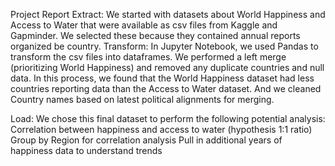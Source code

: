 Project Report
Extract: We started with datasets about World Happiness and Access to Water that were available as csv files from Kaggle and Gapminder. We selected these because they contained annual reports organized be country.
Transform: In Jupyter Notebook, we used Pandas to transform the csv files into dataframes. We performed a left merge (prioritizing World Happiness) and removed any duplicate countries and null data. In this process, we found that the World Happiness dataset had less countries reporting data than the Access to Water dataset. And we cleaned Country names based on latest political alignments for merging.

Load:
We chose this final dataset to perform the following potential analysis:
Correlation between happiness and access to water (hypothesis 1:1 ratio)
Group by Region for correlation analysis
Pull in additional years of happiness data to understand trends